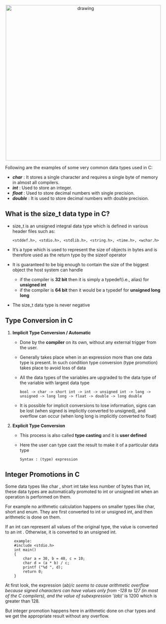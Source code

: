 <p align="center"><img src="https://i.pinimg.com/originals/f8/b1/b4/f8b1b4707cd00bf208706eb38997f7c2.jpg" alt="drawing" width="500"/></p>

Following are the examples of some very common data types used in C:

- ***char*** : It stores a single character and requires a single byte of memory in almost all compilers.
- ***int*** : Used to store an integer.
- ***float*** : Used to store decimal numbers with single precision.
- ***double*** : It is used to store decimal numbers with double precision. 

## What is the size_t data type in C?

- size_t is an unsigned integral data type which is defined in various header files such as:
            
      <stddef.h>, <stdio.h>, <stdlib.h>, <string.h>, <time.h>, <wchar.h>

- It’s a type which is used to represent the size of objects in bytes and is therefore used as the return type by the sizeof operator
- It is guaranteed to be big enough to contain the size of the biggest object the host system can handle
    - if the compiler is **32 bit** then it is simply a typedef(i.e., alias) for **unsigned int**
    - if the compiler is **64 bit** then it would be a typedef for **unsigned long long**
- The size_t data type is never negative



## Type Conversion in C
1. **Implicit Type Conversion / Automatic**

    - Done by the **compiler** on its own, without any external trigger from the user.
    - Generally takes place when in an expression more than one data type is present. In such condition type conversion (type promotion) takes place to avoid loss of data
    - All the data types of the variables are upgraded to the data type of the variable with largest data type
    
          bool -> char -> short int -> int -> unsigned int -> long -> unsigned -> long long -> float -> double -> long double
    - It is possible for implicit conversions to lose information, signs can be lost (when signed is implicitly converted to unsigned), and overflow can occur (when long long is implicitly converted to float)

2. **Explicit Type Conversion**

    - This process is also called **type casting** and it is **user defined**
    - Here the user can type cast the result to make it of a particular data type
    
          Syntax : (type) expression

## Integer Promotions in C
Some data types like char , short int take less number of bytes than int, these data types are automatically promoted to int or unsigned int when an operation is performed on them. 

For example no arithmetic calculation happens on smaller types like char, short and enum. They are first converted to int or unsigned int, and then arithmetic is done on them. 

If an int can represent all values of the original type, the value is converted to an int . Otherwise, it is converted to an unsigned int.

        example:
        #include <stdio.h> 
        int main()
        {
            char a = 30, b = 40, c = 10;
            char d = (a * b) / c;
            printf ("%d ", d); 
            return 0;
        }

At first look, the expression (a*b)/c seems to cause arithmetic overflow because signed characters can have values only from -128 to 127 (in most of the C compilers), and the value of subexpression ‘(a*b)’ is 1200 which is greater than 128. 

But integer promotion happens here in arithmetic done on char types and we get the appropriate result without any overflow.